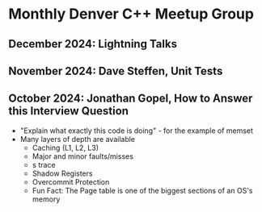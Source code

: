 # Monthly Denver C++ Meetup Group

## December 2024: Lightning Talks

## November 2024: Dave Steffen, Unit Tests

## October 2024: Jonathan Gopel, How to Answer this Interview Question

* "Explain what exactly this code is doing" - for the example of memset
* Many layers of depth are available
  * Caching (L1, L2, L3)
  * Major and minor faults/misses
  * s trace
  * Shadow Registers
  * Overcommit Protection
  * Fun Fact: The Page table is one of the biggest sections of an OS's memory
